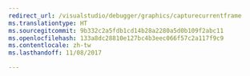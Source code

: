 ```yaml
---
redirect_url: /visualstudio/debugger/graphics/capturecurrentframe
ms.translationtype: HT
ms.sourcegitcommit: 9b332c2a5fdb1cd14b28a2280a5d0b109f2abc11
ms.openlocfilehash: 133a8dc28810e127bc4b3eec066f57c2a117f9c9
ms.contentlocale: zh-tw
ms.lasthandoff: 11/08/2017

---
```

